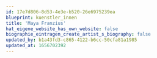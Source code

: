 ```yaml
---
id: 17e7d806-8d53-4e3e-b520-26e6975239ea
blueprint: kuenstler_innen
title: 'Maya Franzius'
hat_eigene_website_has_own_website: false
biographie_eintragen_create_artist_s_biography: false
updated_by: b1a43fd3-c865-4122-b6cc-50cfa81a1985
updated_at: 1656702392
---
```

